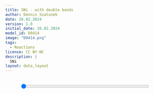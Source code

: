 ```yaml
---
title: SNi - with double bonds
author: Dennis Svatunek
date: 26.02.2024
version: 1.0
initial_date: 26.02.2024
model_id: D0414
image: "D0414.png"
tags: 
  - Reactions
license: CC BY-NC
description: |
  SNi
layout: data_layout
---
```

<script src="https://code.jquery.com/jquery-3.6.0.min.js"></script>
<script src="https://3Dmol.org/build/3Dmol-min.js"></script>

<div style="text-align: center;">
    <div id="content-container" style="display: flex; justify-content: center; align-items: center; gap: 20px; margin-bottom: 20px; background-color: #f9f9f9; border-radius: 15px; overflow:hidden;">
        <div id="D0414" style="flex: 1; min-width: 200px; max-width: 1000px; max-height: 600px"></div>
    </div>
    <input type="range" min="0" max="100" value="0" class="slider" id="D0414_slider" style="width: 80%; display: block; margin: auto; background-color: black; margin-bottom: 20px;" />
</div>

<script>
(function() {
    function adjustSquares() {
        var elements = document.querySelectorAll('#D0414');
        elements.forEach(function(el) {
            var width = el.offsetWidth;
            el.style.height = width + 'px'; // Set the height equal to the width
        });
    }
    window.addEventListener('resize', adjustSquares);
    window.addEventListener('load', adjustSquares);
    var viewer;


function addBondBetweenAtoms(atomNum1, atomNum2) {
    // Convert 1-based indexing to 0-based indexing
    var index1 = atomNum1 - 1;
    var index2 = atomNum2 - 1;

    // Access the atoms from the viewer model
    var atoms = viewer.getModel().atoms;
    var atom1 = atoms[index1];
    var atom2 = atoms[index2];

    // Add each atom's index to the other's bonds array if not already present
    if (!atom1.bonds.includes(index2)) {
        atom1.bonds.push(index2);
    }
    if (!atom2.bonds.includes(index1)) {
        atom2.bonds.push(index1);
    }

    // Add a bond order of 1 to each atom's bondOrder array
    // Assuming the bondOrder array exists and its length matches the bonds array length
    atom1.bondOrder.push(1);
    atom2.bondOrder.push(1);

    // Optionally, you might need to refresh or rerender the viewer to reflect the changes
    viewer.render();
}


    $(document).ready(function() {
        viewer = $3Dmol.createViewer("D0414", {defaultcolors: $3Dmol.elementColors.Jmol});
        var xyz = `21\nCoordinates from ORCA-job .\NEB_MEP_ALL E -1318.603860278894\nC -0.525 1.064 -0.260\nH -0.063 1.600 -1.118\nC -2.039 1.090 -0.401\nH -2.525 0.607 0.469\nH -2.389 2.138 -0.479\nH -2.334 0.543 -1.319\nC 0.090 -0.312 -0.144\nC 0.975 -0.775 -1.137\nC -0.218 -1.147 0.951\nC 1.537 -2.060 -1.047\nH 1.222 -0.121 -1.988\nC 0.351 -2.427 1.047\nH -0.899 -0.789 1.739\nC 1.227 -2.887 0.046\nH 2.225 -2.413 -1.831\nH 0.109 -3.070 1.906\nH 1.670 -3.892 0.121\nO -0.209 1.827 0.978\nS 0.951 2.987 0.800\nO 1.096 3.575 2.146\nCl -0.250 4.461 -0.481\n21\nCoordinates from ORCA-job .\NEB_MEP_ALL E -1318.595847066757\nC -0.559 1.059 -0.279\nH -0.111 1.602 -1.157\nC -2.077 1.083 -0.425\nH -2.564 0.596 0.440\nH -2.442 2.120 -0.520\nH -2.366 0.519 -1.347\nC 0.057 -0.300 -0.162\nC 0.972 -0.750 -1.134\nC -0.248 -1.134 0.941\nC 1.553 -2.023 -1.027\nH 1.222 -0.096 -1.988\nC 0.344 -2.396 1.054\nH -0.947 -0.785 1.718\nC 1.240 -2.847 0.067\nH 2.255 -2.368 -1.800\nH 0.102 -3.039 1.917\nH 1.697 -3.844 0.154\nO -0.139 1.793 1.044\nS 1.035 2.925 0.804\nO 1.275 3.494 2.138\nCl -0.299 4.389 -0.439\n21\nCoordinates from ORCA-job .\NEB_MEP_ALL E -1318.580070458051\nC -0.596 1.048 -0.313\nH -0.154 1.604 -1.191\nC -2.113 1.076 -0.448\nH -2.600 0.587 0.412\nH -2.491 2.103 -0.560\nH -2.394 0.495 -1.373\nC 0.026 -0.287 -0.179\nC 0.969 -0.726 -1.131\nC -0.278 -1.121 0.930\nC 1.567 -1.987 -1.008\nH 1.221 -0.072 -1.987\nC 0.337 -2.368 1.062\nH -0.992 -0.783 1.697\nC 1.253 -2.809 0.088\nH 2.284 -2.325 -1.770\nH 0.095 -3.009 1.926\nH 1.722 -3.798 0.187\nO -0.062 1.771 1.123\nS 1.110 2.859 0.805\nO 1.444 3.419 2.126\nCl -0.347 4.323 -0.396\n21\nCoordinates from ORCA-job .\NEB_MEP_ALL E -1318.562134195769\nC -0.636 1.037 -0.351\nH -0.195 1.605 -1.223\nC -2.149 1.068 -0.473\nH -2.635 0.578 0.386\nH -2.540 2.086 -0.600\nH -2.420 0.472 -1.399\nC -0.005 -0.273 -0.194\nC 0.966 -0.701 -1.129\nC -0.307 -1.110 0.918\nC 1.581 -1.951 -0.989\nH 1.220 -0.048 -1.985\nC 0.330 -2.340 1.070\nH -1.037 -0.780 1.675\nC 1.265 -2.772 0.109\nH 2.311 -2.282 -1.740\nH 0.088 -2.979 1.935\nH 1.747 -3.753 0.219\nO 0.021 1.749 1.208\nS 1.177 2.793 0.806\nO 1.612 3.343 2.107\nCl -0.394 4.258 -0.350\n21\nCoordinates from ORCA-job .\NEB_MEP_ALL E -1318.544432502342\nC -0.674 1.031 -0.387\nH -0.235 1.607 -1.253\nC -2.184 1.059 -0.499\nH -2.668 0.569 0.359\nH -2.588 2.068 -0.641\nH -2.445 0.449 -1.425\nC -0.034 -0.258 -0.208\nC 0.963 -0.676 -1.125\nC -0.337 -1.098 0.906\nC 1.594 -1.914 -0.969\nH 1.218 -0.024 -1.982\nC 0.322 -2.311 1.077\nH -1.081 -0.778 1.653\nC 1.277 -2.734 0.130\nH 2.338 -2.239 -1.709\nH 0.081 -2.950 1.944\nH 1.770 -3.707 0.251\nO 0.106 1.723 1.291\nS 1.238 2.726 0.808\nO 1.779 3.265 2.081\nCl -0.441 4.192 -0.301\n21\nCoordinates from ORCA-job .\NEB_MEP_ALL E -1318.528154357685\nC -0.712 1.030 -0.423\nH -0.274 1.608 -1.283\nC -2.218 1.050 -0.526\nH -2.701 0.561 0.332\nH -2.635 2.050 -0.682\nH -2.468 0.426 -1.451\nC -0.062 -0.242 -0.220\nC 0.959 -0.651 -1.122\nC -0.366 -1.087 0.894\nC 1.607 -1.877 -0.949\nH 1.216 0.000 -1.978\nC 0.314 -2.283 1.084\nH -1.123 -0.773 1.630\nC 1.288 -2.696 0.151\nH 2.364 -2.195 -1.678\nH 0.074 -2.919 1.953\nH 1.794 -3.660 0.284\nO 0.193 1.694 1.375\nS 1.292 2.657 0.812\nO 1.945 3.182 2.047\nCl -0.488 4.124 -0.251\n21\nCoordinates from ORCA-job .\NEB_MEP_ALL E -1318.515106132078\nC -0.749 1.033 -0.459\nH -0.312 1.608 -1.311\nC -2.251 1.040 -0.555\nH -2.733 0.553 0.305\nH -2.681 2.032 -0.723\nH -2.489 0.404 -1.476\nC -0.088 -0.225 -0.230\nC 0.955 -0.626 -1.118\nC -0.393 -1.075 0.882\nC 1.618 -1.840 -0.929\nH 1.214 0.024 -1.974\nC 0.306 -2.254 1.091\nH -1.163 -0.767 1.608\nC 1.299 -2.657 0.173\nH 2.390 -2.150 -1.646\nH 0.066 -2.889 1.961\nH 1.816 -3.613 0.317\nO 0.283 1.664 1.458\nS 1.339 2.589 0.822\nO 2.108 3.096 2.004\nCl -0.536 4.055 -0.198\n21\nCoordinates from ORCA-job .\NEB_MEP_ALL E -1318.506536364711\nC -0.786 1.042 -0.492\nH -0.348 1.609 -1.339\nC -2.283 1.029 -0.586\nH -2.764 0.545 0.277\nH -2.725 2.013 -0.764\nH -2.510 0.381 -1.501\nC -0.111 -0.207 -0.239\nC 0.951 -0.601 -1.113\nC -0.420 -1.062 0.871\nC 1.629 -1.802 -0.909\nH 1.212 0.049 -1.970\nC 0.297 -2.225 1.098\nH -1.201 -0.759 1.586\nC 1.309 -2.618 0.194\nH 2.414 -2.105 -1.615\nH 0.058 -2.858 1.969\nH 1.838 -3.566 0.350\nO 0.372 1.631 1.538\nS 1.381 2.520 0.838\nO 2.269 3.003 1.952\nCl -0.585 3.982 -0.145\n21\nCoordinates from ORCA-job .\NEB_MEP_ALL E -1318.502649283907\nC -0.821 1.054 -0.523\nH -0.383 1.611 -1.366\nC -2.314 1.017 -0.617\nH -2.794 0.536 0.250\nH -2.768 1.994 -0.806\nH -2.529 0.359 -1.526\nC -0.133 -0.188 -0.247\nC 0.947 -0.574 -1.108\nC -0.445 -1.047 0.860\nC 1.640 -1.763 -0.889\nH 1.209 0.074 -1.965\nC 0.288 -2.195 1.104\nH -1.237 -0.749 1.565\nC 1.318 -2.579 0.216\nH 2.438 -2.059 -1.582\nH 0.050 -2.827 1.977\nH 1.859 -3.518 0.383\nO 0.461 1.594 1.617\nS 1.420 2.453 0.860\nO 2.426 2.902 1.889\nCl -0.634 3.905 -0.091\n21\nCoordinates from ORCA-job .\NEB_MEP_ALL E -1318.503011318739\nC -0.856 1.068 -0.551\nH -0.416 1.613 -1.393\nC -2.345 1.006 -0.648\nH -2.824 0.528 0.222\nH -2.811 1.975 -0.848\nH -2.546 0.337 -1.552\nC -0.152 -0.168 -0.254\nC 0.943 -0.547 -1.103\nC -0.468 -1.030 0.850\nC 1.650 -1.724 -0.868\nH 1.207 0.100 -1.959\nC 0.280 -2.165 1.110\nH -1.270 -0.737 1.545\nC 1.327 -2.538 0.238\nH 2.462 -2.013 -1.549\nH 0.041 -2.795 1.985\nH 1.879 -3.468 0.417\nO 0.548 1.554 1.693\nS 1.457 2.389 0.888\nO 2.576 2.793 1.815\nCl -0.682 3.823 -0.035\n21\nCoordinates from ORCA-job .\NEB_MEP_ALL E -1318.507016315398\nC -0.888 1.083 -0.576\nH -0.448 1.617 -1.419\nC -2.374 0.993 -0.680\nH -2.852 0.519 0.193\nH -2.851 1.956 -0.890\nH -2.563 0.316 -1.576\nC -0.170 -0.148 -0.261\nC 0.940 -0.520 -1.097\nC -0.490 -1.011 0.841\nC 1.660 -1.685 -0.847\nH 1.204 0.126 -1.953\nC 0.271 -2.135 1.116\nH -1.302 -0.723 1.526\nC 1.335 -2.497 0.260\nH 2.484 -1.965 -1.516\nH 0.033 -2.763 1.992\nH 1.898 -3.418 0.450\nO 0.633 1.511 1.767\nS 1.493 2.328 0.919\nO 2.716 2.676 1.732\nCl -0.729 3.738 0.020\n21\nCoordinates from ORCA-job .\NEB_MEP_ALL E -1318.513962636751\nC -0.919 1.098 -0.599\nH -0.479 1.622 -1.444\nC -2.403 0.981 -0.712\nH -2.880 0.511 0.165\nH -2.891 1.937 -0.932\nH -2.578 0.294 -1.601\nC -0.187 -0.127 -0.267\nC 0.935 -0.491 -1.090\nC -0.510 -0.990 0.833\nC 1.669 -1.644 -0.826\nH 1.201 0.153 -1.947\nC 0.263 -2.104 1.122\nH -1.331 -0.706 1.508\nC 1.342 -2.455 0.282\nH 2.506 -1.917 -1.483\nH 0.023 -2.730 1.999\nH 1.917 -3.368 0.484\nO 0.718 1.465 1.839\nS 1.532 2.270 0.951\nO 2.844 2.553 1.642\nCl -0.773 3.647 0.076\n21\nCoordinates from ORCA-job .\NEB_MEP_ALL E -1318.523014894634\nC -0.949 1.115 -0.619\nH -0.509 1.628 -1.469\nC -2.430 0.969 -0.743\nH -2.907 0.502 0.136\nH -2.929 1.918 -0.974\nH -2.593 0.273 -1.625\nC -0.202 -0.107 -0.272\nC 0.931 -0.462 -1.084\nC -0.529 -0.967 0.825\nC 1.678 -1.603 -0.804\nH 1.198 0.182 -1.941\nC 0.255 -2.073 1.128\nH -1.359 -0.688 1.490\nC 1.348 -2.413 0.305\nH 2.527 -1.867 -1.449\nH 0.014 -2.697 2.005\nH 1.935 -3.315 0.519\nO 0.804 1.415 1.908\nS 1.575 2.212 0.984\nO 2.958 2.426 1.548\nCl -0.816 3.552 0.133\n21\nCoordinates from ORCA-job .\NEB_MEP_ALL E -1318.533345400109\nC -0.978 1.132 -0.638\nH -0.538 1.635 -1.493\nC -2.458 0.956 -0.775\nH -2.934 0.493 0.107\nH -2.967 1.898 -1.016\nH -2.606 0.252 -1.650\nC -0.217 -0.086 -0.278\nC 0.926 -0.432 -1.076\nC -0.547 -0.943 0.818\nC 1.686 -1.561 -0.782\nH 1.195 0.211 -1.934\nC 0.247 -2.041 1.134\nH -1.386 -0.669 1.474\nC 1.354 -2.369 0.327\nH 2.548 -1.816 -1.415\nH 0.004 -2.662 2.012\nH 1.953 -3.262 0.553\nO 0.892 1.362 1.974\nS 1.625 2.152 1.015\nO 3.059 2.295 1.452\nCl -0.856 3.453 0.191\n21\nCoordinates from ORCA-job .\NEB_MEP_ALL E -1318.544390193605\nC -1.007 1.148 -0.655\nH -0.568 1.644 -1.516\nC -2.485 0.944 -0.807\nH -2.960 0.484 0.079\nH -3.004 1.879 -1.057\nH -2.620 0.232 -1.674\nC -0.231 -0.064 -0.283\nC 0.920 -0.401 -1.069\nC -0.563 -0.917 0.812\nC 1.694 -1.519 -0.760\nH 1.191 0.241 -1.927\nC 0.239 -2.007 1.140\nH -1.412 -0.648 1.459\nC 1.360 -2.325 0.349\nH 2.567 -1.764 -1.381\nH -0.006 -2.627 2.019\nH 1.969 -3.207 0.588\nO 0.980 1.307 2.035\nS 1.681 2.089 1.044\nO 3.149 2.164 1.358\nCl -0.895 3.348 0.247\n21\nCoordinates from ORCA-job .\NEB_MEP_ALL E -1318.555854339968\nC -1.036 1.165 -0.671\nH -0.597 1.653 -1.538\nC -2.512 0.931 -0.838\nH -2.986 0.475 0.050\nH -3.040 1.859 -1.098\nH -2.633 0.211 -1.697\nC -0.245 -0.042 -0.288\nC 0.914 -0.369 -1.061\nC -0.579 -0.889 0.807\nC 1.701 -1.476 -0.737\nH 1.186 0.272 -1.920\nC 0.231 -1.973 1.146\nH -1.437 -0.627 1.444\nC 1.366 -2.280 0.371\nH 2.586 -1.711 -1.347\nH -0.016 -2.591 2.026\nH 1.986 -3.152 0.624\nO 1.070 1.250 2.091\nS 1.743 2.021 1.069\nO 3.230 2.034 1.269\nCl -0.932 3.239 0.300\n21\nCoordinates from ORCA-job .\NEB_MEP_ALL E -1318.567468599680\nC -1.065 1.182 -0.686\nH -0.626 1.663 -1.560\nC -2.538 0.918 -0.869\nH -3.012 0.465 0.022\nH -3.076 1.839 -1.138\nH -2.646 0.191 -1.720\nC -0.259 -0.019 -0.292\nC 0.908 -0.336 -1.053\nC -0.594 -0.861 0.802\nC 1.707 -1.432 -0.715\nH 1.181 0.303 -1.912\nC 0.224 -1.938 1.153\nH -1.462 -0.606 1.429\nC 1.371 -2.234 0.393\nH 2.603 -1.657 -1.312\nH -0.026 -2.555 2.033\nH 2.001 -3.095 0.659\nO 1.161 1.192 2.142\nS 1.810 1.947 1.089\nO 3.304 1.906 1.186\nCl -0.968 3.125 0.351\n21\nCoordinates from ORCA-job .\NEB_MEP_ALL E -1318.578764742608\nC -1.094 1.196 -0.700\nH -0.655 1.674 -1.580\nC -2.564 0.905 -0.899\nH -3.038 0.456 -0.006\nH -3.112 1.820 -1.177\nH -2.658 0.171 -1.742\nC -0.272 0.004 -0.297\nC 0.903 -0.302 -1.045\nC -0.608 -0.832 0.799\nC 1.713 -1.387 -0.693\nH 1.176 0.336 -1.904\nC 0.217 -1.901 1.161\nH -1.487 -0.586 1.413\nC 1.376 -2.187 0.415\nH 2.620 -1.602 -1.279\nH -0.035 -2.518 2.040\nH 2.016 -3.037 0.694\nO 1.252 1.134 2.190\nS 1.881 1.869 1.105\nO 3.373 1.778 1.110\nCl -1.004 3.010 0.398\n21\nCoordinates from ORCA-job .\NEB_MEP_ALL E -1318.589096587674\nC -1.124 1.209 -0.714\nH -0.685 1.685 -1.599\nC -2.590 0.892 -0.929\nH -3.063 0.446 -0.033\nH -3.147 1.800 -1.216\nH -2.671 0.152 -1.764\nC -0.285 0.027 -0.301\nC 0.898 -0.266 -1.035\nC -0.621 -0.803 0.795\nC 1.719 -1.342 -0.671\nH 1.171 0.371 -1.895\nC 0.211 -1.864 1.169\nH -1.512 -0.567 1.398\nC 1.381 -2.140 0.436\nH 2.635 -1.546 -1.245\nH -0.044 -2.480 2.047\nH 2.030 -2.979 0.729\nO 1.343 1.075 2.234\nS 1.955 1.786 1.115\nO 3.440 1.650 1.039\nCl -1.040 2.895 0.440\n21\nCoordinates from ORCA-job .\NEB_MEP_ALL E -1318.597767592366\nC -1.154 1.220 -0.726\nH -0.714 1.698 -1.616\nC -2.616 0.879 -0.958\nH -3.088 0.437 -0.059\nH -3.182 1.780 -1.253\nH -2.683 0.134 -1.785\nC -0.299 0.050 -0.306\nC 0.893 -0.230 -1.024\nC -0.635 -0.774 0.792\nC 1.725 -1.296 -0.649\nH 1.166 0.406 -1.885\nC 0.205 -1.826 1.177\nH -1.537 -0.550 1.382\nC 1.386 -2.092 0.458\nH 2.650 -1.490 -1.212\nH -0.053 -2.441 2.054\nH 2.043 -2.921 0.763\nO 1.434 1.016 2.275\nS 2.031 1.699 1.122\nO 3.504 1.521 0.973\nCl -1.077 2.780 0.478\n21\nCoordinates from ORCA-job .\NEB_MEP_ALL E -1318.603948853761\nC -1.184 1.228 -0.739\nH -0.744 1.710 -1.632\nC -2.641 0.867 -0.986\nH -3.113 0.428 -0.085\nH -3.217 1.760 -1.290\nH -2.694 0.116 -1.805\nC -0.312 0.072 -0.311\nC 0.889 -0.192 -1.013\nC -0.648 -0.746 0.789\nC 1.731 -1.249 -0.626\nH 1.161 0.443 -1.873\nC 0.200 -1.787 1.186\nH -1.562 -0.534 1.365\nC 1.391 -2.043 0.480\nH 2.664 -1.434 -1.178\nH -0.061 -2.402 2.062\nH 2.056 -2.862 0.797\nO 1.526 0.956 2.313\nS 2.109 1.608 1.125\nO 3.566 1.392 0.910\nCl -1.116 2.668 0.512\n21\nCoordinates from ORCA-job .\NEB_MEP_ALL E -1318.606613064214\nC -1.215 1.231 -0.757\nH -0.774 1.722 -1.645\nC -2.666 0.854 -1.013\nH -3.139 0.418 -0.111\nH -3.252 1.740 -1.327\nH -2.705 0.099 -1.825\nC -0.326 0.094 -0.316\nC 0.886 -0.151 -1.000\nC -0.663 -0.717 0.785\nC 1.737 -1.201 -0.602\nH 1.157 0.482 -1.861\nC 0.196 -1.747 1.196\nH -1.588 -0.520 1.348\nC 1.397 -1.994 0.503\nH 2.678 -1.376 -1.145\nH -0.069 -2.362 2.070\nH 2.068 -2.802 0.832\nO 1.621 0.893 2.353\nS 2.185 1.516 1.121\nO 3.628 1.258 0.851\nCl -1.156 2.562 0.545\n`;
        viewer.addModelsAsFrames(xyz, "xyz");
        viewer.setStyle({}, {stick: {radius: 0.15}, sphere: {scale: 0.25}});
        viewer.zoomTo({x: 0, y: 0, z: 0});
		viewer.setView([-4.76190474723872e-8,2.114710523095536e-17,4.7619047646850815e-8,121.64359090191145,-0.4013241580632666,-0.7883743450570798,-0.3327179917373977,0.32665509361536543]);
        viewer.zoom(1.0);
        viewer.setBackgroundColor('#f9f9f9');
        viewer.rotate(0, {x: 0, y: 1, z: 0});
        viewer.setViewStyle({style: 'outline', color: 'black', width: 0.02});

	function updateBondOrder(d,e,n){var r=d-1,o=e-1,O=viewer.getModel().atoms,a=O[r],b=O[o],t=a.bonds.indexOf(o);-1!==t&&(a.bondOrder[t]=n);var _=b.bonds.indexOf(r);-1!==_&&(b.bondOrder[_]=n)}
	
	let totalFrames = viewer.getModel().getNumFrames(); 

	for (let i = 0; i < totalFrames; i++) {
	viewer.setFrame(i); 

	updateBondOrder(7,8,2);
	updateBondOrder(10,14,2);
	updateBondOrder(9,12,2);

	}

	viewer.setFrame(0);


		addBondBetweenAtoms(19, 21);
        $("#D0414").css("position", "relative");
        
        // Dynamically set the max slider value based on the number of frames
        var frameCount = viewer.getModel().getNumFrames();
        $('#D0414_slider').attr('max', frameCount - 1);
		
		var framesToAddBonds = [1, 2, 3, 4, 5];
		var framesWithAddedBonds = new Set();
		
        function updateFrame(sliderValue) {
			var frameIndex = parseInt(sliderValue);
            viewer.setFrame(parseInt(frameIndex));
			if (framesToAddBonds.includes(frameIndex) && !framesWithAddedBonds.has(frameIndex)) {
				addBondBetweenAtoms(19, 21);
				framesWithAddedBonds.add(frameIndex);
			}
			viewer.render();
		}

        $('#D0414_slider').on('input', function() {
            updateFrame(this.value);
        });

        updateFrame("0");
    });
  
    adjustSquares();
})();
</script>